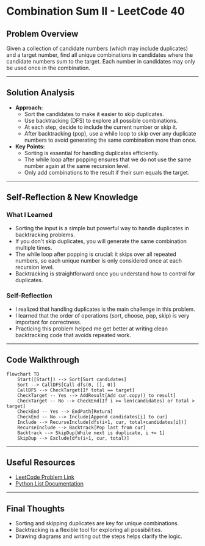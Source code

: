 # Combination Sum II - LeetCode 40

## Problem Overview
Given a collection of candidate numbers (which may include duplicates) and a target number, find all unique combinations in candidates where the candidate numbers sum to the target. Each number in candidates may only be used once in the combination.

---

## Solution Analysis
- **Approach:**
    - Sort the candidates to make it easier to skip duplicates.
    - Use backtracking (DFS) to explore all possible combinations.
    - At each step, decide to include the current number or skip it.
    - After backtracking (pop), use a while loop to skip over any duplicate numbers to avoid generating the same combination more than once.
- **Key Points:**
    - Sorting is essential for handling duplicates efficiently.
    - The while loop after popping ensures that we do not use the same number again at the same recursion level.
    - Only add combinations to the result if their sum equals the target.

---

## Self-Reflection & New Knowledge
### What I Learned
- Sorting the input is a simple but powerful way to handle duplicates in backtracking problems.
- If you don't skip duplicates, you will generate the same combination multiple times.
- The while loop after popping is crucial: it skips over all repeated numbers, so each unique number is only considered once at each recursion level.
- Backtracking is straightforward once you understand how to control for duplicates.

### Self-Reflection
- I realized that handling duplicates is the main challenge in this problem.
- I learned that the order of operations (sort, choose, pop, skip) is very important for correctness.
- Practicing this problem helped me get better at writing clean backtracking code that avoids repeated work.

---

## Code Walkthrough
```mermaid
flowchart TD
    Start([Start]) --> Sort[Sort candidates]
    Sort --> CallDFS[Call dfs(0, [], 0)]
    CallDFS --> CheckTarget[If total == target]
    CheckTarget -- Yes --> AddResult[Add cur.copy() to result]
    CheckTarget -- No --> CheckEnd[If i >= len(candidates) or total > target]
    CheckEnd -- Yes --> EndPath[Return]
    CheckEnd -- No --> Include[Append candidates[i] to cur]
    Include --> RecurseInclude[dfs(i+1, cur, total+candidates[i])]
    RecurseInclude --> Backtrack[Pop last from cur]
    Backtrack --> SkipDup[While next is duplicate, i += 1]
    SkipDup --> Exclude[dfs(i+1, cur, total)]
```

---

## Useful Resources
- [LeetCode Problem Link](https://leetcode.com/problems/combination-sum-ii/)
- [Python List Documentation](https://docs.python.org/3/tutorial/datastructures.html#more-on-lists)

---

## Final Thoughts
- Sorting and skipping duplicates are key for unique combinations.
- Backtracking is a flexible tool for exploring all possibilities.
- Drawing diagrams and writing out the steps helps clarify the logic.
